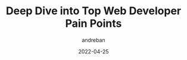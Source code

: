 ---
author: andreban
date: 2022-04-25
permalink: false
publisher: chromiumdev
tags:
  - development
target_url: https://web.dev/deep-dive-into-developer-pain-points/
title: Deep Dive into Top Web Developer Pain Points
---